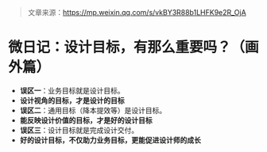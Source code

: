 > 文章来源：https://mp.weixin.qq.com/s/vkBY3R88b1LHFK9e2R_OjA

# 微日记：设计目标，有那么重要吗？（画外篇）

-    **误区一**：业务目标就是设计目标。
  - **设计视角的目标，才是设计的目标**
-   **误区二**：通用目标（降本提效等）是设计目标。
  - **能反映设计价值的目标，才是好的设计目标**
-   **误区三**：设计目标就是完成设计交付。
  - **好的设计目标，不仅助力业务目标，更能促进设计师的成长**

